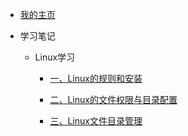 * [我的主页](./docs/README "绸载德的博客") 

* 学习笔记

  * Linux学习

    * [一、Linux的规则和安装](./docs/StudyNotes/Linux-Learning/LinuxNote00 "Linux的规则和安装")

    * [二、Linux的文件权限与目录配置](./docs/StudyNotes/Linux-Learning/LinuxNote01 "Linux的文件权限与目录配置")

    * [三、Linux文件目录管理](./docs/StudyNotes/Linux-Learning/LinuxNote02 "Linux文件目录管理")